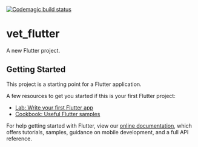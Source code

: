 [![Codemagic build status](https://api.codemagic.io/apps/6063709f2812d7ad277dca6c/6063709f2812d7ad277dca6b/status_badge.svg)](https://codemagic.io/apps/6063709f2812d7ad277dca6c/6063709f2812d7ad277dca6b/latest_build)

# vet_flutter

A new Flutter project.

## Getting Started

This project is a starting point for a Flutter application.

A few resources to get you started if this is your first Flutter project:

- [Lab: Write your first Flutter app](https://flutter.dev/docs/get-started/codelab)
- [Cookbook: Useful Flutter samples](https://flutter.dev/docs/cookbook)

For help getting started with Flutter, view our
[online documentation](https://flutter.dev/docs), which offers tutorials,
samples, guidance on mobile development, and a full API reference.
